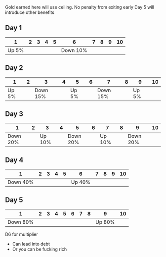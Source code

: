 Gold earned here will use ceiling.
No penalty from exiting early
Day 5 will introduce other benefits


## Day 1

| 1 | 2 | 3 | 4 | 5 | 6 | 7 | 8 | 9 | 10 |
|- |-|-|-|-|-|-|-|-|-|
|Up 5% | | | | |Down 10% | | | | |

## Day 2

| 1 | 2 | 3 | 4 | 5 | 6 | 7 | 8 | 9 | 10 |
|- |-|-|-|-|-|-|-|-|-|
|Up 5% | |Down 15% | |Up 5% | |Down 15% | |Up 5% | |

## Day 3

| 1 | 2 | 3 | 4 | 5 | 6 | 7 | 8 | 9 | 10 |
|- |-|-|-|-|-|-|-|-|-|
|Down 20% | |Up 10% | |Down 20% | |Up 10% | |Down 20% | |

## Day 4

| 1 | 2 | 3 | 4 | 5 | 6 | 7 | 8 | 9 | 10 |
|- |-|-|-|-|-|-|-|-|-|
|Down 40% | | | | |Up 40% | | | | |

## Day 5

| 1 | 2 | 3 | 4 | 5 | 6 | 7 | 8 | 9 | 10 |
|- |-|-|-|-|-|-|-|-|-|
|Down 80% | | | | | | | |Up 80% | |

D6 for multiplier
* Can lead into debt
* Or you can be fucking rich